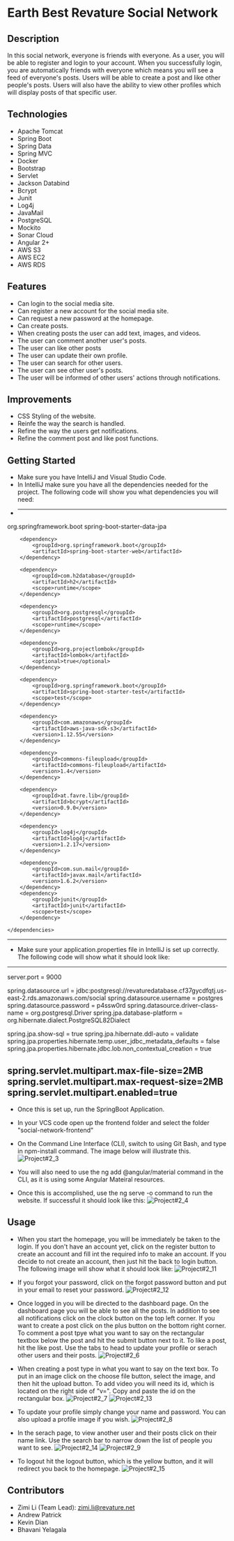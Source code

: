 # Earth Best Revature Social Network

## Description
In this social network, everyone is friends with everyone. As a user, you will be able to register and login to your account. When you successfully login, you are automatically friends with everyone which means you will see a feed of everyone's posts. Users will be able to create a post and like other people's posts. Users will also have the ability to view other profiles which will display posts of that specific user.

## Technologies
* Apache Tomcat
* Spring Boot
* Spring Data
* Spring MVC
* Docker
* Bootstrap
* Servlet
* Jackson Databind
* Bcrypt
* Junit
* Log4j
* JavaMail
* PostgreSQL
* Mockito
* Sonar Cloud
* Angular 2+
* AWS S3
* AWS EC2
* AWS RDS

## Features
* Can login to the social media site.
* Can register a new account for the social media site.
* Can request a new password at the homepage.
* Can create posts.
* When creating posts the user can add text, images, and videos.
* The user can comment another user's posts.
* The user can like other posts
* The user can update their own profile.
* The user can search for other users.
* The user can see other user's posts.
* The user will be informed of other users' actions through notifications.

## Improvements
* CSS Styling of the website.
* Reinfe the way the search is handled.
* Refine the way the users get notifications.
* Refine the comment post and like post functions.

## Getting Started
* Make sure you have IntelliJ and Visual Studio Code.
* In IntelliJ make sure you have all the dependencies needed for the project. The following code will show you what dependencies you will need:
* -------------------------------------------------------------------------------------------------------------------------------------------------------------------------------
<dependencies>
		<dependency>
			<groupId>org.springframework.boot</groupId>
			<artifactId>spring-boot-starter-data-jpa</artifactId>
		</dependency>

		<dependency>
			<groupId>org.springframework.boot</groupId>
			<artifactId>spring-boot-starter-web</artifactId>
		</dependency>

		<dependency>
			<groupId>com.h2database</groupId>
			<artifactId>h2</artifactId>
			<scope>runtime</scope>
		</dependency>

		<dependency>
			<groupId>org.postgresql</groupId>
			<artifactId>postgresql</artifactId>
			<scope>runtime</scope>
		</dependency>

		<dependency>
			<groupId>org.projectlombok</groupId>
			<artifactId>lombok</artifactId>
			<optional>true</optional>
		</dependency>

		<dependency>
			<groupId>org.springframework.boot</groupId>
			<artifactId>spring-boot-starter-test</artifactId>
			<scope>test</scope>
		</dependency>

		<dependency>
			<groupId>com.amazonaws</groupId>
			<artifactId>aws-java-sdk-s3</artifactId>
			<version>1.12.55</version>
		</dependency>

		<dependency>
			<groupId>commons-fileupload</groupId>
			<artifactId>commons-fileupload</artifactId>
			<version>1.4</version>
		</dependency>

		<dependency>
			<groupId>at.favre.lib</groupId>
			<artifactId>bcrypt</artifactId>
			<version>0.9.0</version>
		</dependency>

		<dependency>
			<groupId>log4j</groupId>
			<artifactId>log4j</artifactId>
			<version>1.2.17</version>
		</dependency>

		<dependency>
			<groupId>com.sun.mail</groupId>
			<artifactId>javax.mail</artifactId>
			<version>1.6.2</version>
		</dependency>
        <dependency>
            <groupId>junit</groupId>
            <artifactId>junit</artifactId>
            <scope>test</scope>
        </dependency>

    </dependencies>
--------------------------------------------------------------------------------------------------------------------------------------------------------------------------------
* Make sure your application.properties file in IntelliJ is set up correctly. The following code will show what it should look like:
--------------------------------------------------------------------------------------------------------------------------------------------------------------------------------
server.port = 9000

spring.datasource.url = jdbc:postgresql://revaturedatabase.cf37gycdfqtj.us-east-2.rds.amazonaws.com/social
spring.datasource.username = postgres
spring.datasource.password = p4ssw0rd
spring.datasource.driver-class-name = org.postgresql.Driver
spring.jpa.database-platform = org.hibernate.dialect.PostgreSQL82Dialect

spring.jpa.show-sql = true
spring.jpa.hibernate.ddl-auto = validate
spring.jpa.properties.hibernate.temp.user_jdbc_metadata_defaults = false
spring.jpa.properties.hibernate.jdbc.lob.non_contextual_creation = true

spring.servlet.multipart.max-file-size=2MB
spring.servlet.multipart.max-request-size=2MB
spring.servlet.multipart.enabled=true
--------------------------------------------------------------------------------------------------------------------------------------------------------------------------------
* Once this is set up, run the SpringBoot Application.
* In your VCS code open up the frontend folder and select the folder "social-network-frontend"
* On the Command Line Interface (CLI), switch to using Git Bash, and type in npm-install command. The image below will illustrate this.
![Project#2_3](https://user-images.githubusercontent.com/90068310/134755509-3d05a92a-6b2b-4e63-ad4c-9299899d4c78.PNG)

* You will also need to use the ng add @angular/material command in the CLI, as it is using some Angular Mateiral resources.
* Once this is accomplished, use the ng serve -o command to run the website. If successful it should look like this:
![Project#2_4](https://user-images.githubusercontent.com/90068310/134755598-17c67b7f-d509-4d96-9d14-ae49e666067c.PNG)


## Usage
* When you start the homepage, you will be immediately be taken to the login. If you don't have an account yet, click on the register button to create an account and fill int the required info to make an account. If you decide to not create an account, then just hit the back to login button. The following image will show what it should look like:
![Project#2_11](https://user-images.githubusercontent.com/90068310/134755666-d8474b0c-86ab-4069-8a1f-4f1b66d2f575.PNG)

* If you forgot your password, click on the forgot password button and put in your email to reset your password.
![Project#2_12](https://user-images.githubusercontent.com/90068310/134755793-0496d9ab-0715-4c80-a440-eaf8973b2ccb.PNG)

* Once logged in you will be directed to the dashboard page. On the dashboard page you will be able to see all the posts. In addition to see all notifications click on the clock button on the top left corner. If you want to create a post click on the plus button on the bottom right corner. To comment a post tpye what you want to say on the rectangular textbox below the post and hit the submit button next to it. To like a post, hit the like post. Use the tabs to head to update your profile or serach other users and their posts.
![Project#2_6](https://user-images.githubusercontent.com/90068310/134755889-d4ee04f9-ac4f-4fc9-8edf-f29d48a751e1.PNG)

* When creating a post type in what you want to say on the text box. To put in an image click on the choose file button, select the image, and then hit the upload button. To add video you will need its id, which is located on the right side of "v=". Copy and paste the id on the rectangular box.
![Project#2_7](https://user-images.githubusercontent.com/90068310/134755950-96e5c9ee-344a-4519-ac83-c4dafd3fb2d3.PNG)
![Project#2_13](https://user-images.githubusercontent.com/90068310/134755952-221f4530-409f-4db0-be54-7a0a633f9cb2.PNG)

* To update your profile simply change your name and password. You can also upload a profile image if you wish.
![Project#2_8](https://user-images.githubusercontent.com/90068310/134756038-0c4c6d5e-1ac3-44f1-be8f-e143ca634272.PNG)

* In the serach page, to view another user and their posts click on their name link. Use the search bar to narrow down the list of people you want to see.
![Project#2_14](https://user-images.githubusercontent.com/90068310/134756079-fbbc2183-4bd0-4581-8f19-1f08f6be7dd5.PNG)
![Project#2_9](https://user-images.githubusercontent.com/90068310/134756082-3a03a6a5-bd2f-4950-9ccb-3ab869e762e4.PNG)

* To logout hit the logout button, which is the yellow button, and it will redirect you back to the homepage.
![Project#2_15](https://user-images.githubusercontent.com/90068310/134756109-49ac29e5-68c7-4ec1-a0fe-4a7451ae812c.PNG)

## Contributors
* Zimi Li (Team Lead): <zimi.li@revature.net>
* Andrew Patrick
* Kevin Dian
* Bhavani Yelagala
